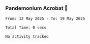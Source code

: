 ### Pandemonium Acrobat 🤸

<!--START_SECTION:waka-->

```all_time
From: 12 May 2025 - To: 19 May 2025

Total Time: 0 secs

No activity tracked
```

<!--END_SECTION:waka-->
